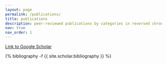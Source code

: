 ```yaml
---
layout: page
permalink: /publications/
title: publications
description: peer-reviewed publications by categories in reversed chronological order. generated by jekyll-scholar.
nav: true
nav_order: 1
---
```

<!-- _pages/publications.md -->
<div class="publications">

<a href="https://scholar.google.com/citations?user=bVYgd7IAAAAJ&hl=en">Link to Google Scholar</a>

{% bibliography -f {{ site.scholar.bibliography }} %}

</div>
